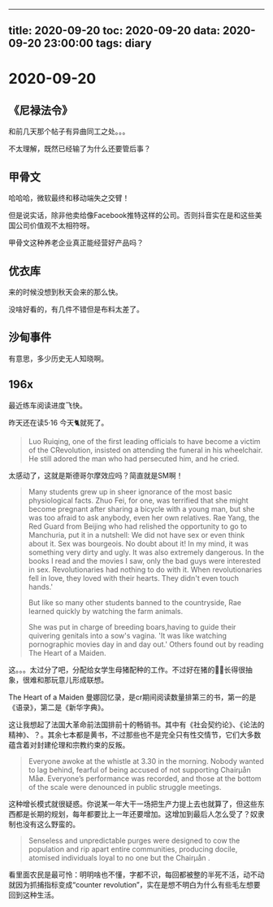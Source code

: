 
---
title: 2020-09-20
toc: 2020-09-20
data: 2020-09-20 23:00:00
tags: diary
---


# 2020-09-20
## 《尼禄法令》

和前几天那个帖子有异曲同工之处。。。

不太理解，既然已经输了为什么还要管后事？

## 甲骨文

哈哈哈，微软最终和移动端失之交臂！

但是说实话，除非他卖给像Facebook推特这样的公司。否则抖音实在是和这些美国公司价值观不太相符呀。

甲骨文这种养老企业真正能经营好产品吗？

## 优衣库

来的时候没想到秋天会来的那么快。

没啥好看的，有几件不错但是布料太差了。

## 沙甸事件

有意思，多少历史无人知晓啊。

## 196x

最近练车阅读进度飞快。

昨天还在读5·16 今天🐈就死了。

> Luo Ruiqing, one of the first leading officials to have become a victim of the CRevolution, insisted on attending the funeral in his wheelchair. He still adored the man who had persecuted him, and he cried.



太感动了，这就是斯德哥尔摩效应吗？简直就是SM啊！

> Many students grew up in sheer ignorance of the most basic physiological facts. Zhuo Fei, for one, was terrified that she might become pregnant after sharing a bicycle with a young man, but she was too afraid to ask anybody, even her own relatives. Rae Yang, the Red Guard from Beijing who had relished the opportunity to go to Manchuria, put it in a nutshell: We did not have sex or even think about it. Sex was bourgeois. No doubt about it! In my mind, it was something very dirty and ugly. It was also extremely dangerous. In the books I read and the movies I saw, only the bad guys were interested in sex. Revolutionaries had nothing to do with it. When revolutionaries fell in love, they loved with their hearts. They didn't even touch hands.'
>
> But like so many other students banned to the countryside, Rae learned quickly by watching the farm animals. 
>
> She was put in charge of breeding boars,having to guide their quivering genitals into a sow's vagina. 'It was like watching pornographic movies day in and day out.' Others found out by reading The Heart of a Maiden. 



这。。。太过分了吧，分配给女学生母猪配种的工作。不过好在猪的🐓🐓长得很抽象，很难和那玩意儿形成联想。

The Heart of a Maiden 曼娜回忆录，是cr期间阅读数量排第三的书，第一的是《语录》，第二是《新华字典》。

这让我想起了法国大革命前法国排前十的畅销书。其中有《社会契约论》、《论法的精神》、？。其余七本都是黄书，不过那些也不是完全只有性交情节，它们大多数蕴含着对封建伦理和宗教约束的反叛。

> Everyone awoke at the whistle at 3.30 in the morning. Nobody wanted to lag behind, fearful of being accused of not supporting Chairµån Måø. Everyone’s performance was recorded, and those at the bottom of the scale were denounced in public struggle meetings.



这种增长模式就很疑惑。你说某一年大干一场把生产力提上去也就算了，但这些东西都是长期的规划，每年都要比上一年还要增加。这增加到最后人怎么受了？奴隶制也没有这么野蛮的。

> Senseless and unpredictable purges were designed to cow the population and rip apart entire communities, producing docile, atomised individuals loyal to no one but the Chairµån .

看里面农民是最可怜：明明啥也不懂，字都不识，每回都被整的半死不活，动不动就因为抓捕指标变成“counter revolution”，实在是想不明白为什么有些毛左想要回到这种生活。


